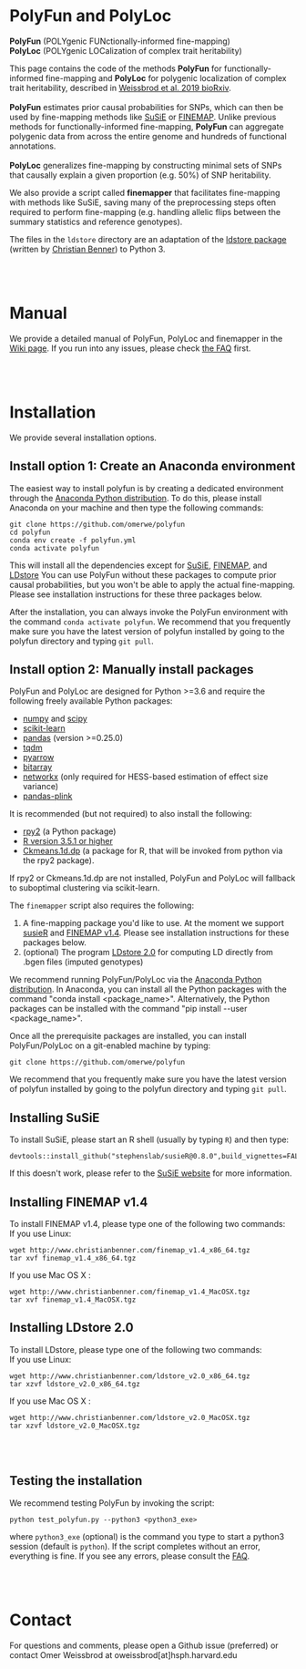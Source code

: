 # PolyFun  and  PolyLoc
**PolyFun** (POLYgenic FUNctionally-informed fine-mapping)
<br>
**PolyLoc** (POLYgenic LOCalization of complex trait heritability)

This page contains the code of the methods **PolyFun** for functionally-informed fine-mapping and **PolyLoc** for polygenic localization of complex trait heritability, described in [Weissbrod et al. 2019 bioRxiv](https://www.biorxiv.org/content/10.1101/807792v2).
<br><br>
**PolyFun** estimates prior causal probabilities for SNPs, which can then be used by fine-mapping methods like [SuSiE](https://github.com/stephenslab/susieR) or [FINEMAP](http://www.christianbenner.com/). Unlike previous methods for functionally-informed fine-mapping, **PolyFun** can aggregate polygenic data from across the entire genome and hundreds of functional annotations.
<br><br>
**PolyLoc** generalizes fine-mapping by constructing minimal sets of SNPs that causally explain a given proportion (e.g. 50%) of SNP heritability.

We also provide a script called **finemapper** that facilitates fine-mapping with methods like SuSiE, saving many of the preprocessing steps often required to perform fine-mapping (e.g. handling allelic flips between the summary statistics and reference genotypes).

The files in the `ldstore` directory are an adaptation of the [ldstore package](https://pypi.org/project/ldstore/) (written by [Christian Benner](http://www.christianbenner.com)) to Python 3.

<br>
<br>

# Manual
We provide a detailed manual of PolyFun, PolyLoc and finemapper in the [Wiki page](https://github.com/omerwe/polyfun/wiki). If you run into any issues, please check [the FAQ](https://github.com/omerwe/polyfun/wiki/5.-FAQ) first.



<br><br>
# Installation

We provide several installation options.

## Install option 1: Create an Anaconda environment
The easiest way to install polyfun is by creating a dedicated environment through the [Anaconda Python distribution](https://www.anaconda.com/download). To do this, please install Anaconda on your machine and then type the following commands:
```
git clone https://github.com/omerwe/polyfun
cd polyfun
conda env create -f polyfun.yml
conda activate polyfun
```
This will install all the dependencies except for [SuSiE](https://github.com/stephenslab/susieR), [FINEMAP](http://www.christianbenner.com), and [LDstore](http://www.christianbenner.com)
You can use PolyFun without these packages to compute prior causal probabilities, but you won't be able to apply the actual fine-mapping. Please see installation instructions for these three packages below.

After the installation, you can always invoke the PolyFun environment with the command `conda activate polyfun`.
We recommend that you frequently make sure you have the latest version of polyfun installed by going to the polyfun directory and typing `git pull`.


## Install option 2: Manually install packages
PolyFun and PolyLoc are designed for Python >=3.6 and require the following freely available Python packages:
* [numpy](http://www.numpy.org/) and [scipy](http://www.scipy.org/)
* [scikit-learn](http://scikit-learn.org/stable/)
* [pandas](https://pandas.pydata.org/getpandas.html) (version >=0.25.0)
* [tqdm](https://github.com/tqdm/tqdm)
* [pyarrow](https://arrow.apache.org/docs/python/install.html)
* [bitarray](https://github.com/ilanschnell/bitarray)
* [networkx](https://github.com/networkx/networkx) (only required for HESS-based estimation of effect size variance)
* [pandas-plink](https://github.com/limix/pandas-plink)

It is recommended (but not required) to also install the following:
* [rpy2](https://rpy2.bitbucket.io/)  (a Python package)
* [R version 3.5.1 or higher](https://www.r-project.org/)
* [Ckmeans.1d.dp](https://cran.r-project.org/web/packages/Ckmeans.1d.dp/index.html) (a package for R, that will be invoked from python via the rpy2 package).

If rpy2 or Ckmeans.1d.dp are not installed, PolyFun and PolyLoc will fallback to suboptimal clustering via scikit-learn.

The `finemapper` script also requires the following:
1. A fine-mapping package you'd like to use. At the moment we support [susieR](https://github.com/stephenslab/susieR) and [FINEMAP v1.4](http://www.christianbenner.com). Please see installation instructions for these packages below.
2. (optional) The program [LDstore 2.0](http://www.christianbenner.com) for computing LD directly from .bgen files (imputed genotypes)

We recommend running PolyFun/PolyLoc via the [Anaconda Python distribution](https://www.anaconda.com/download/). In Anaconda, you can install all the Python packages with the command "conda install \<package_name\>". Alternatively, the Python packages can be installed with the command "pip install --user \<package_name\>".

Once all the prerequisite packages are installed, you can install PolyFun/PolyLoc on a git-enabled machine by typing:
```
git clone https://github.com/omerwe/polyfun
```
We recommend that you frequently make sure you have the latest version of polyfun installed by going to the polyfun directory and typing `git pull`.



## Installing SuSiE
To install SuSiE, please start an R shell (usually by typing `R`) and then type: <br>
```
devtools::install_github("stephenslab/susieR@0.8.0",build_vignettes=FALSE)
```
If this doesn't work, please refer to the [SuSiE website](https://github.com/stephenslab/susieR) for more information.

## Installing FINEMAP v1.4
To install FINEMAP v1.4, please type one of the following two commands:
<br>
If you use Linux:
```
wget http://www.christianbenner.com/finemap_v1.4_x86_64.tgz
tar xvf finemap_v1.4_x86_64.tgz
```
If you use Mac OS X :
```
wget http://www.christianbenner.com/finemap_v1.4_MacOSX.tgz
tar xvf finemap_v1.4_MacOSX.tgz
```

## Installing LDstore 2.0
To install LDstore, please type one of the following two commands:
<br>
If you use Linux:
```
wget http://www.christianbenner.com/ldstore_v2.0_x86_64.tgz
tar xzvf ldstore_v2.0_x86_64.tgz
```
If you use Mac OS X :
```
wget http://www.christianbenner.com/ldstore_v2.0_MacOSX.tgz
tar xzvf ldstore_v2.0_MacOSX.tgz
```


<br><br>

## Testing the installation
We recommend testing PolyFun by invoking the script:
```
python test_polyfun.py --python3 <python3_exe>
```
where `python3_exe` (optional) is the command you type to start a python3 session (default is `python`). If the script completes without an error, everything is fine. If you see any errors, please consult the [FAQ](https://github.com/omerwe/polyfun/wiki/5.-FAQ).




<br><br>
# Contact
For questions and comments, please open a Github issue (preferred) or contact Omer Weissbrod at oweissbrod[at]hsph.harvard.edu




